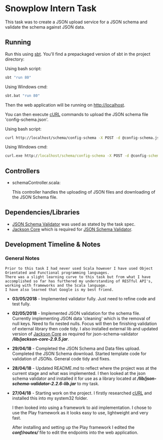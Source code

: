 # Snowplow Intern Task

This task was to create a JSON upload service for a JSON schema and validate the schema against JSON data.

## Running

Run this using [sbt](http://www.scala-sbt.org/).  You'll find a prepackaged version of sbt in the project directory:

Using bash script:
```bash
sbt "run 80"
```
Using Windows cmd:
```bash
sbt.bat "run 80"
```

Then the web application will be running on <http://localhost>.

You can then execute [cURL](https://curl.haxx.se/download.html) commands to upload the JSON schema file 'config-schema.json'.

Using bash script:
```bash
curl http://localhost/schema/config-schema -X POST -d @config-schema.json
```
Using Windows cmd:
```cmd
curl.exe http://localhost/schema/config-schema -X POST -d @config-schema.json
```

## Controllers

- schemaController.scala:

  This controller handles the uploading of JSON files and downloading of the JSON Schema file.
  
## Dependencies/Libraries

- [JSON Schema Validator](https://github.com/daveclayton/json-schema-validator) was used as stated by the task spec.
- [Jackson Core](https://github.com/FasterXML/jackson-core) which is required for [JSON Schema Validator](https://github.com/daveclayton/json-schema-validator).

## Development Timeline & Notes

### General Notes
	Prior to this task I had never used Scala however I have used Object Orientated and Functional programming languages. 
	There was a slight learning curve to this task but from what I have accomplished so far has furthered my understanding of RESTful API's, working with frameworks and the Scala language. 
	I have also learned that Google is my best friend.

- **03/05/2018** -
	Implemented validator fully. Just need to refine code and test fully.
	
- **02/05/2018** -
	Implemented JSON validation for the schema file.
	Currently implementing JSON data 'cleaning' which is the removal of null keys. Need to fix nested nulls.
	Focus will then be finishing validation of external library then code tidy.
	I also installed external lib and updated version of [Jackson Core](https://github.com/FasterXML/jackson-core) as required for json-schema-validator **_/lib/jackson-core-2.9.5.jar_**.

- **29/04/18** - 
	Completed the JSON Schema and Data files upload.
	Completed the JSON Schema download.
	Started template code for validation of JSONs.
	General code tidy and fixes.

- **28/04/18** - 
	Updated README.md to reflect where the project was at the current stage and what was 
	implemented.
	I then looked at the json schema validator and installed it for use as a library located at **_/lib/json-schema-validator-2.2.6-lib.jar_** to my task.

- **27/04/18** - 
	Starting work on the project. 
	I firstly researched [cURL](https://curl.haxx.se/download.html) and installed this into my system32 folder.

	I then looked into using a framework to aid implementation. I chose to use the Play framework as it looks easy to use, lightweight and very fast.

	After installing and setting up the Play framework I edited the **_conf/routes/_** file to edit the endpoints into the web application.

